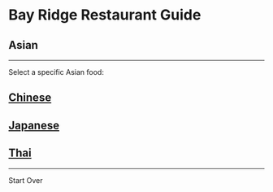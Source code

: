 # Bay Ridge Restaurant Guide
## Asian
---
Select a specific Asian food:
## [Chinese](Chinese/Chinese.md)
## [Japanese](Japanese/japanese.md)
## [Thai](Thai/thai.md)
---
Start Over
